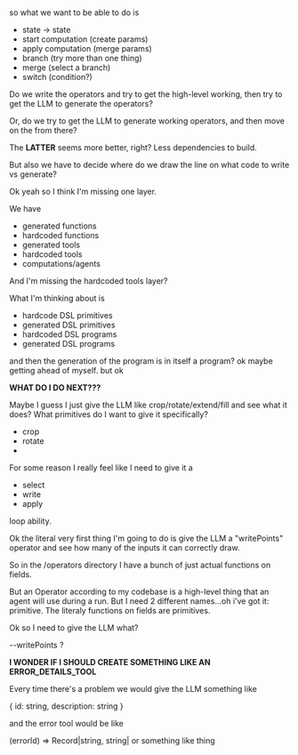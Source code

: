 # 

so what we want to be able to do is

- state -> state
- start computation (create params)
- apply computation (merge params)
- branch (try more than one thing)
- merge (select a branch)
- switch (condition?)

Do we write the operators and try to get the high-level working, then try to get
the LLM to generate the operators?

Or, do we try to get the LLM to generate working operators, and then move on the
from there?

The __LATTER__ seems more better, right? Less dependencies to build.

But also we have to decide where do we draw the line on what code to write vs
generate?

Ok yeah so I think I'm missing one layer.

We have 

- generated functions
- hardcoded functions
- generated tools
- hardcoded tools
- computations/agents

And I'm missing the hardcoded tools layer?

What I'm thinking about is

- hardcode DSL primitives
- generated DSL primitives
- hardcoded DSL programs
- generated DSL programs

and then the generation of the program is in itself a program? ok maybe getting
ahead of myself. but ok

__WHAT DO I DO NEXT???__

Maybe I guess I just give the LLM like crop/rotate/extend/fill and see what it
does? What primitives do I want to give it specifically?

- crop
- rotate
-

For some reason I really feel like I need to give it a

- select
- write
- apply

loop ability.

Ok the literal very first thing I'm going to do is give the LLM a "writePoints"
operator and see how many of the inputs it can correctly draw.

So in the /operators directory I have a bunch of just actual functions on
fields.

But an Operator according to my codebase is a high-level thing that an agent
will use during a run. But I need 2 different names...oh i've got it: primitive.
The literaly functions on fields are primitives.

Ok so I need to give the LLM what? 

--writePoints ?


__I WONDER IF I SHOULD CREATE SOMETHING LIKE AN ERROR_DETAILS_TOOL__

Every time there's a problem we would give the LLM something like 

{ id: string, description: string }

and the error tool would be  like


(errorId) => Record|string, string| or something like thing
